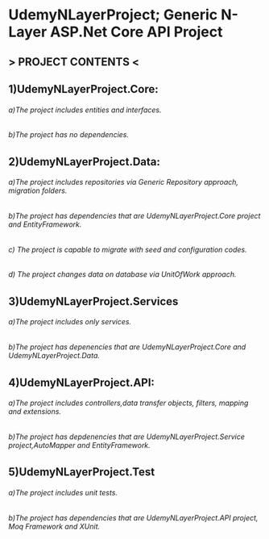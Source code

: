 # UdemyNLayerProject; Generic N-Layer ASP.Net Core API Project

##   >   PROJECT CONTENTS   <

## 1)UdemyNLayerProject.Core:
######  a)The project includes entities and interfaces.
######  b)The project has no dependencies. 
  
## 2)UdemyNLayerProject.Data:
######  a)The project includes repositories via Generic Repository approach, migration folders.
######  b)The project has dependencies that are UdemyNLayerProject.Core project and EntityFramework.  
######  c) The project is capable to migrate with seed and configuration codes.  
######  d) The project changes data on database via UnitOfWork approach.
  
## 3)UdemyNLayerProject.Services
######  a)The project includes only services.
######  b)The project has depenencies that are UdemyNLayerProject.Core and UdemyNLayerProject.Data. 
  
## 4)UdemyNLayerProject.API:
######  a)The project includes controllers,data transfer objects, filters, mapping and extensions.
######  b)The project has depdenencies that are UdemyNLayerProject.Service project,AutoMapper and EntityFramework. 

## 5)UdemyNLayerProject.Test
######  a)The project includes unit tests.
######  b)The project has dependencies that are UdemyNLayerProject.API project, Moq Framework and XUnit. 
